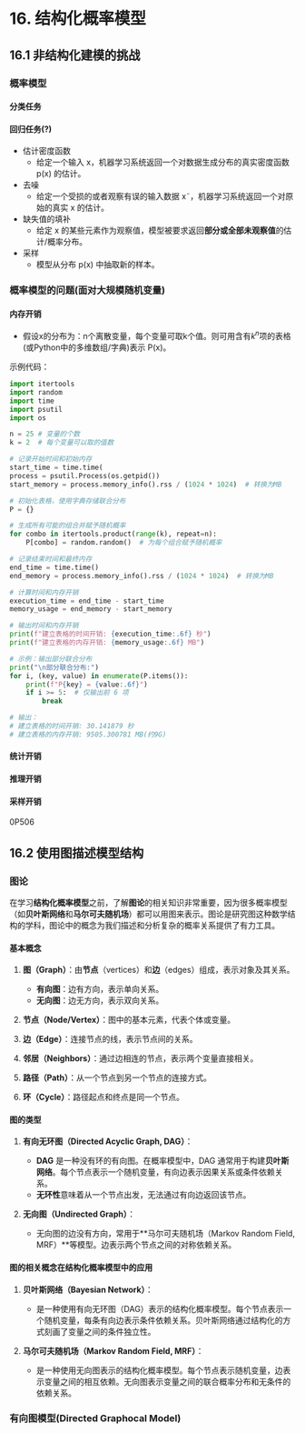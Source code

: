 # 16. 结构化概率模型

## 16.1 非结构化建模的挑战

### 概率模型

#### 分类任务

#### 回归任务(?)

- 估计密度函数
  - 给定一个输入 x，机器学习系统返回一个对数据生成分布的真实密度函数 p(x) 的估计。
- 去噪
  - 给定一个受损的或者观察有误的输入数据 x˜，机器学习系统返回一个对原始的真实 x 的估计。
- 缺失值的填补
  - 给定 x 的某些元素作为观察值，模型被要求返回**部分或全部未观察值**的估计/概率分布。
- 采样
  - 模型从分布 p(x) 中抽取新的样本。

### 概率模型的问题(面对大规模随机变量)

#### 内存开销

- 假设x的分布为：n个离散变量，每个变量可取k个值。则可用含有$k^n$项的表格(或Python中的多维数组/字典)表示 P(x)。

示例代码：

```python
import itertools
import random
import time
import psutil
import os

n = 25 # 变量的个数
k = 2  # 每个变量可以取的值数

# 记录开始时间和初始内存
start_time = time.time(
process = psutil.Process(os.getpid())
start_memory = process.memory_info().rss / (1024 * 1024)  # 转换为MB

# 初始化表格，使用字典存储联合分布
P = {}

# 生成所有可能的组合并赋予随机概率
for combo in itertools.product(range(k), repeat=n):
    P[combo] = random.random()  # 为每个组合赋予随机概率

# 记录结束时间和最终内存
end_time = time.time()
end_memory = process.memory_info().rss / (1024 * 1024)  # 转换为MB

# 计算时间和内存开销
execution_time = end_time - start_time
memory_usage = end_memory - start_memory

# 输出时间和内存开销
print(f"建立表格的时间开销: {execution_time:.6f} 秒")
print(f"建立表格的内存开销: {memory_usage:.6f} MB")

# 示例：输出部分联合分布
print("\n部分联合分布:")
for i, (key, value) in enumerate(P.items()):
    print(f"P{key} = {value:.6f}")
    if i >= 5:  # 仅输出前 6 项
        break

# 输出：
# 建立表格的时间开销: 30.141879 秒
# 建立表格的内存开销: 9505.300781 MB(约9G)
```

#### 统计开销

#### 推理开销

#### 采样开销

0P506

## 16.2 使用图描述模型结构

### 图论

在学习**结构化概率模型**之前，了解**图论**的相关知识非常重要，因为很多概率模型（如**贝叶斯网络**和**马尔可夫随机场**）都可以用图来表示。图论是研究图这种数学结构的学科，图论中的概念为我们描述和分析复杂的概率关系提供了有力工具。

#### 基本概念

1. **图（Graph）**：由**节点**（vertices）和**边**（edges）组成，表示对象及其关系。
   - **有向图**：边有方向，表示单向关系。
   - **无向图**：边无方向，表示双向关系。

2. **节点（Node/Vertex）**：图中的基本元素，代表个体或变量。

3. **边（Edge）**：连接节点的线，表示节点间的关系。

4. **邻居（Neighbors）**：通过边相连的节点，表示两个变量直接相关。

5. **路径（Path）**：从一个节点到另一个节点的连接方式。

6. **环（Cycle）**：路径起点和终点是同一个节点。

#### 图的类型

1. **有向无环图（Directed Acyclic Graph, DAG）**：
   - **DAG** 是一种没有环的有向图。在概率模型中，DAG 通常用于构建**贝叶斯网络**。每个节点表示一个随机变量，有向边表示因果关系或条件依赖关系。
   - **无环性**意味着从一个节点出发，无法通过有向边返回该节点。

2. **无向图（Undirected Graph）**：
   - 无向图的边没有方向，常用于**马尔可夫随机场（Markov Random Field, MRF）**等模型。边表示两个节点之间的对称依赖关系。

#### 图的相关概念在结构化概率模型中的应用

1. **贝叶斯网络（Bayesian Network）**：
   - 是一种使用有向无环图（DAG）表示的结构化概率模型。每个节点表示一个随机变量，每条有向边表示条件依赖关系。贝叶斯网络通过结构化的方式刻画了变量之间的条件独立性。

2. **马尔可夫随机场（Markov Random Field, MRF）**：
   - 是一种使用无向图表示的结构化概率模型。每个节点表示随机变量，边表示变量之间的相互依赖。无向图表示变量之间的联合概率分布和无条件的依赖关系。

### 有向图模型(Directed Graphocal Model)
